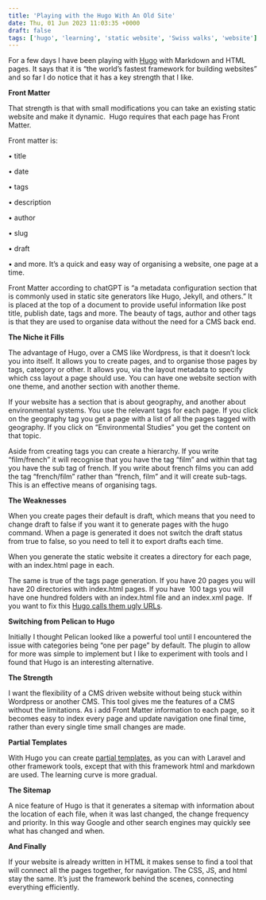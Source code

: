 ```yaml
---
title: 'Playing with the Hugo With An Old Site'
date: Thu, 01 Jun 2023 11:03:35 +0000
draft: false
tags: ['hugo', 'learning', 'static website', 'Swiss walks', 'website']
---
```


For a few days I have been playing with [Hugo](https://gohugo.io/) with Markdown and HTML pages. It says that it is “the world’s fastest framework for building websites” and so far I do notice that it has a key strength that I like. 

**Front Matter**

That strength is that with small modifications you can take an existing static website and make it dynamic.  Hugo requires that each page has Front Matter.  

Front matter is:

• title

• date

• tags

• description

• author

• slug

• draft

• and more. It’s a quick and easy way of organising a website, one page at a time. 

Front Matter according to chatGPT is “a metadata configuration section that is commonly used in static site generators like Hugo, Jekyll, and others.” It is placed at the top of a document to provide useful information like post title, publish date, tags and more. The beauty of tags, author and other tags is that they are used to organise data without the need for a CMS back end. 

**The Niche it Fills**

The advantage of Hugo, over a CMS like Wordpress, is that it doesn’t lock you into itself. It allows you to create pages, and to organise those pages by tags, category or other. It allows you, via the layout metadata to specify which css layout a page should use. You can have one website section with one theme, and another section with another theme. 

If your website has a section that is about geography, and another about environmental systems. You use the relevant tags for each page. If you click on the geography tag you get a page with a list of all the pages tagged with geography. If you click on “Environmental Studies” you get the content on that topic. 

Aside from creating tags you can create a hierarchy. If you write “film/french” it will recognise that you have the tag “film” and within that tag you have the sub tag of french. If you write about french films you can add the tag “french/film” rather than “french, film” and it will create sub-tags. This is an effective means of organising tags. 

**The Weaknesses**

When you create pages their default is draft, which means that you need to change draft to false if you want it to generate pages with the hugo command. When a page is generated it does not switch the draft status from true to false, so you need to tell it to export drafts each time. 

When you generate the static website it creates a directory for each page, with an index.html page in each. 

The same is true of the tags page generation. If you have 20 pages you will have 20 directories with index.html pages. If you have  100 tags you will have one hundred folders with an index.html file and an index.xml page.  If you want to fix this [Hugo calls them ugly URLs](https://gohugo.io/content-management/urls/#ugly-urls). 

**Switching from Pelican to Hugo**

Initially I thought Pelican looked like a powerful tool until I encountered the issue with categories being “one per page” by default. The plugin to allow for more was simple to implement but I like to experiment with tools and I found that Hugo is an interesting alternative. 

**The Strength**

I want the flexibility of a CMS driven website without being stuck within Wordpress or another CMS. This tool gives me the features of a CMS without the limitations. As i add Front Matter information to each page, so it becomes easy to index every page and update navigation one final time, rather than every single time small changes are made. 

**Partial Templates**

With Hugo you can create [partial templates](https://gohugo.io/templates/partials/), as you can with Laravel and other framework tools, except that with this framework html and markdown are used. The learning curve is more gradual. 

**The Sitemap**

A nice feature of Hugo is that it generates a sitemap with information about the location of each file, when it was last changed, the change frequency and priority. In this way Google and other search engines may quickly see what has changed and when. 

**And Finally**

If your website is already written in HTML it makes sense to find a tool that will connect all the pages together, for navigation. The CSS, JS, and html stay the same. It’s just the framework behind the scenes, connecting everything efficiently.
